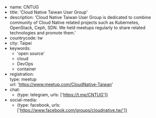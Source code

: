 - name: CNTUG  
- title: 'Cloud Native Taiwan User Group'  
- description: 'Cloud Native Taiwan User Group is dedicated to combine community of Cloud Native related projects such as Kubernetes, OpenStack, Ceph, SDN. We held meetups regularly to share related technologies and promote them.'  
- countrycode: tw  
- city: Taipei  
- keywords:  
    - 'open source'  
    - cloud  
    - DevOps  
    - container  
- registration:  
    type: meetup  
    url: 'https://www.meetup.com/CloudNative-Taiwan'  
- chat:  
    - {type: telegram, urls: ['https://t.me/CNTUG']}
- social-media:  
    - {type: facebook, urls: ['https://www.facebook.com/groups/cloudnative.tw/']}
